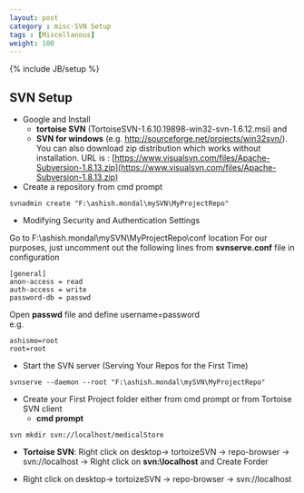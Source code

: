 ```yaml
---
layout: post
category : misc-SVN Setup
tags : [Miscellanous]
weight: 100
---
```

{% include JB/setup %}

## SVN Setup


* Google and Install 
  * **tortoise SVN** (TortoiseSVN-1.6.10.19898-win32-svn-1.6.12.msi) and 
  * **SVN for windows** (e.g. http://sourceforge.net/projects/win32svn/). You can also download zip distribution which works without installation. URL is : [https://www.visualsvn.com/files/Apache-Subversion-1.8.13.zip](https://www.visualsvn.com/files/Apache-Subversion-1.8.13.zip)
* Create a repository from cmd prompt

```
svnadmin create "F:\ashish.mondal\mySVN\MyProjectRepo"
```
* Modifying Security and Authentication Settings
    
Go to F:\ashish.mondal\mySVN\MyProjectRepo\conf location
	For our purposes, just uncomment out the following lines from **svnserve.conf** file in configuration

```
[general]
anon-access = read
auth-access = write
password-db = passwd

```

Open **passwd** file and define username=password  
e.g.  

	
```
ashismo=root
root=root  
```
 
 
* Start the SVN server (Serving Your Repos for the First Time)

```
svnserve --daemon --root "F:\ashish.mondal\mySVN\MyProjectRepo"  
```


* Create your First Project folder either from cmd prompt or from Tortoise SVN client
  * **cmd prompt**
```
svn mkdir svn://localhost/medicalStore  
```

  * **Tortoise SVN**: Right click on desktop-> tortoizeSVN -> repo-browser -> svn://localhost -> Right click on **svn:\\localhost** and Create Forder

* Right click on desktop-> tortoizeSVN -> repo-browser -> svn://localhost
